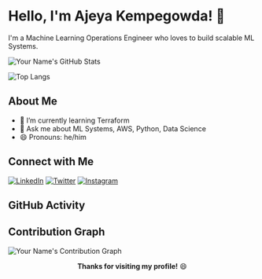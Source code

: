 <!-- Your Name -->
# Hello, I'm Ajeya Kempegowda! 👋

<!-- One liner about you -->
I'm a Machine Learning Operations Engineer who loves to build scalable ML Systems. 

<!-- GitHub Stats -->
![Your Name's GitHub Stats](https://github-readme-stats.vercel.app/api?username=ajeyamk&show_icons=true&theme=radical)

<!-- Top Languages -->
![Top Langs](https://github-readme-stats.vercel.app/api/top-langs/?username=ajeyamk&layout=compact&theme=radical)

<!-- About Me -->
## About Me

- 🌱 I’m currently learning Terraform
- 💬 Ask me about ML Systems, AWS, Python, Data Science
- 😄 Pronouns: he/him

<!-- Connect with Me -->
## Connect with Me

[![LinkedIn](https://img.shields.io/badge/LinkedIn-your--linkedin--username-blue)](https://www.linkedin.com/in/ajeya-kempegowda-217a678a/)
[![Twitter](https://img.shields.io/badge/Twitter-your--twitter--handle-blue)](https://twitter.com/ajeyamk)
[![Instagram](https://img.shields.io/badge/Instagram-Red)](http://instagram.com/ajeyamk)

<!-- GitHub Activity -->
## GitHub Activity

<!-- Contribution Graph -->
## Contribution Graph

![Your Name's Contribution Graph](https://activity-graph.herokuapp.com/graph?username=ajeyamk&theme=react-dark)

<!-- Footer -->
<div align="center">

**Thanks for visiting my profile!** 😄

</div>

